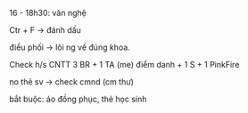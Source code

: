 16 - 18h30: văn nghệ

Ctr + F -> đánh dấu 

điều phối -> lôi ng về đúng khoa.

Check h/s CNTT
3 BR + 1 TA (me) điểm danh + 1 S + 1 PinkFire   

no thẻ sv -> check cmnd (cm thư)

bắt buộc: áo đồng phục, thẻ học sinh




